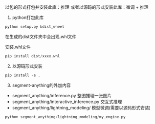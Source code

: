 以包的形式打包并安装此库：推理
或者以源码的形式安装此库：微调 + 推理

1. python打包此库 
```python
python setup.py bdist_wheel
```
在生成的dist文件夹中会出现.whl文件

安装.whl文件
```python
pip install dist/xxxx.whl
```

2. 以源码形式安装
```python
pip install -e .
```

3. segment-anything的外加内容

- segment_anything/inference.py
整图推理一张图片
- segment_anything/interactive_inference.py
交互式推理
- segment_anything/lightning_modeling/
模型微调(需要以源码形式安装)
```python
python segment_anything/lightning_modeling/my_engine.py
```

